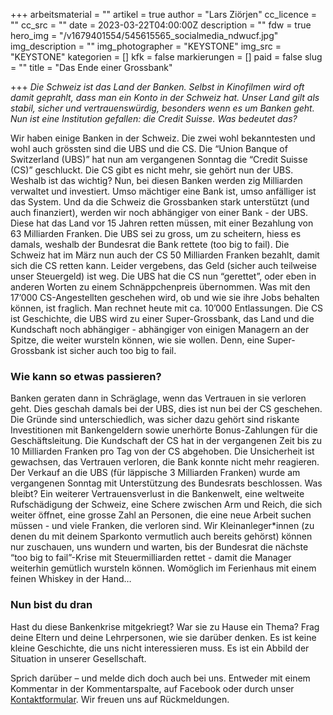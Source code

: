 +++
arbeitsmaterial = ""
artikel = true
author = "Lars Ziörjen"
cc_licence = ""
cc_src = ""
date = 2023-03-22T04:00:00Z
description = ""
fdw = true
hero_img = "/v1679401554/545615565_socialmedia_ndwucf.jpg"
img_description = ""
img_photographer = "KEYSTONE"
img_src = "KEYSTONE"
kategorien = []
kfk = false
markierungen = []
paid = false
slug = ""
title = "Das Ende einer Grossbank"

+++
_Die Schweiz ist das Land der Banken. Selbst in Kinofilmen wird oft damit geprahlt, dass man ein Konto in der Schweiz hat. Unser Land gilt als stabil, sicher und vertrauenswürdig, besonders wenn es um Banken geht. Nun ist eine Institution gefallen: die Credit Suisse. Was bedeutet das?_

Wir haben einige Banken in der Schweiz. Die zwei wohl bekanntesten und wohl auch grössten sind die UBS und die CS. Die “Union Banque of Switzerland (UBS)” hat nun am vergangenen Sonntag die “Credit Suisse (CS)” geschluckt. Die CS gibt es nicht mehr, sie gehört nun der UBS. Weshalb ist das wichtig? Nun, bei diesen Banken werden zig Milliarden verwaltet und investiert. Umso mächtiger eine Bank ist, umso anfälliger ist das System. Und da die Schweiz die Grossbanken stark unterstützt (und auch finanziert), werden wir noch abhängiger von einer Bank - der UBS. Diese hat das Land vor 15 Jahren retten müssen, mit einer Bezahlung von 63 Milliarden Franken. Die UBS sei zu gross, um zu scheitern, hiess es damals, weshalb der Bundesrat die Bank rettete (too big to fail). Die Schweiz hat im März nun auch der CS 50 Milliarden Franken bezahlt, damit sich die CS retten kann. Leider vergebens, das Geld (sicher auch teilweise unser Steuergeld) ist weg. Die UBS hat die CS nun “gerettet”, oder eben in anderen Worten zu einem Schnäppchenpreis übernommen. Was mit den 17’000 CS-Angestellten geschehen wird, ob und wie sie ihre Jobs behalten können, ist fraglich. Man rechnet heute mit ca. 10’000 Entlassungen. Die CS ist Geschichte, die UBS wird zu einer Super-Grossbank, das Land und die Kundschaft noch abhängiger - abhängiger von einigen Managern an der Spitze, die weiter wursteln können, wie sie wollen. Denn, eine Super-Grossbank ist sicher auch too big to fail.

### Wie kann so etwas passieren?

Banken geraten dann in Schräglage, wenn das Vertrauen in sie verloren geht. Dies geschah damals bei der UBS, dies ist nun bei der CS geschehen. Die Gründe sind unterschiedlich, was sicher dazu gehört sind riskante Investitionen mit Bankengeldern sowie unerhörte Bonus-Zahlungen für die Geschäftsleitung. Die Kundschaft der CS hat in der vergangenen Zeit bis zu 10 Milliarden Franken pro Tag von der CS abgehoben. Die Unsicherheit ist gewachsen, das Vertrauen verloren, die Bank konnte nicht mehr reagieren. Der Verkauf an die UBS (für läppische 3 Milliarden Franken) wurde am vergangenen Sonntag mit Unterstützung des Bundesrats beschlossen. Was bleibt? Ein weiterer Vertrauensverlust in die Bankenwelt, eine weltweite Rufschädigung der Schweiz, eine Schere zwischen Arm und Reich, die sich weiter öffnet, eine grosse Zahl an Personen, die eine neue Arbeit suchen müssen - und viele Franken, die verloren sind. Wir Kleinanleger*innen (zu denen du mit deinem Sparkonto vermutlich auch bereits gehörst) können nur zuschauen, uns wundern und warten, bis der Bundesrat die nächste “too big to fail”-Krise mit Steuermilliarden rettet - damit die Manager weiterhin gemütlich wursteln können. Womöglich im Ferienhaus mit einem feinen Whiskey in der Hand…

### Nun bist du dran

Hast du diese Bankenkrise mitgekriegt? War sie zu Hause ein Thema? Frag deine Eltern und deine Lehrpersonen, wie sie darüber denken. Es ist keine kleine Geschichte, die uns nicht interessieren muss. Es ist ein Abbild der Situation in unserer Gesellschaft.


Sprich darüber – und melde dich doch auch bei uns. Entweder mit einem Kommentar in der Kommentarspalte, auf Facebook oder durch unser [Kontaktformular](https://www.chinderzytig.ch/kontakt/). Wir freuen uns auf Rückmeldungen.
